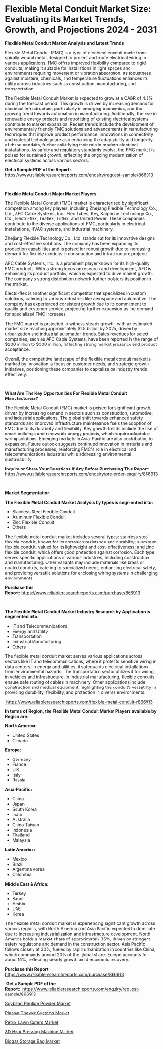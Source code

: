 <p><h1>Flexible Metal Conduit Market Size: Evaluating its Market Trends, Growth, and Projections 2024 - 2031</h1></p><p><strong>Flexible Metal Conduit Market Analysis and Latest Trends</strong></p>
<p><p>Flexible Metal Conduit (FMC) is a type of electrical conduit made from spirally wound metal, designed to protect and route electrical wiring in various applications. FMC offers improved flexibility compared to rigid conduits, making it suitable for installations in tight spaces and environments requiring movement or vibration absorption. Its robustness against moisture, chemicals, and temperature fluctuations enhances its utility across industries such as construction, manufacturing, and transportation.</p><p>The Flexible Metal Conduit Market is expected to grow at a CAGR of 4.3% during the forecast period. This growth is driven by increasing demand for electrical infrastructure, particularly in emerging economies, and the growing trend towards automation in manufacturing. Additionally, the rise in renewable energy projects and retrofitting of existing electrical systems contribute to market expansion. Recent trends include the development of environmentally friendly FMC solutions and advancements in manufacturing techniques that improve product performance. Innovations in connectivity and material technology are also enhancing the adaptability and longevity of these conduits, further solidifying their role in modern electrical installations. As safety and regulatory standards evolve, the FMC market is poised for sustained growth, reflecting the ongoing modernization of electrical systems across various sectors.</p></p>
<p><strong>Get a Sample PDF of the Report:&nbsp;</strong> <a href="https://www.reliableresearchreports.com/enquiry/request-sample/866913?utm_campaign=34&utm_medium=2&utm_source=Github&utm_content=ia&utm_term=10112024&utm_id=flexible-metal-conduit">https://www.reliableresearchreports.com/enquiry/request-sample/866913</a></p>
<p>&nbsp;</p>
<p><strong>Flexible Metal Conduit Major Market Players</strong></p>
<p><p>The Flexible Metal Conduit (FMC) market is characterized by significant competition among key players, including Zhejiang Flexible Technology Co., Ltd., AFC Cable Systems, Inc., Flex Tubes, Key, Kaiphone Technology Co., Ltd., Electri-flex, Teaflex, Triflex, and United Power. These companies contribute to the diverse applications of FMC, particularly in electrical installations, HVAC systems, and industrial machinery.</p><p>Zhejiang Flexible Technology Co., Ltd. stands out for its innovative designs and cost-effective solutions. The company has been expanding its production capabilities and is poised for robust growth due to increasing demand for flexible conduits in construction and infrastructure projects.</p><p>AFC Cable Systems, Inc. is a prominent player known for its high-quality FMC products. With a strong focus on research and development, AFC is enhancing its product portfolio, which is expected to drive market growth. The company's strong distribution network further bolsters its position in the market.</p><p>Electri-flex is another significant competitor that specializes in custom solutions, catering to various industries like aerospace and automotive. The company has experienced consistent growth due to its commitment to quality and customer service, projecting further expansion as the demand for specialized FMC increases.</p><p>The FMC market is projected to witness steady growth, with an estimated market size reaching approximately $1.5 billion by 2025, driven by urbanization and industrial automation trends. Sales revenues for select companies, such as AFC Cable Systems, have been reported in the range of $200 million to $300 million, reflecting strong market presence and product acceptance.</p><p>Overall, the competitive landscape of the flexible metal conduit market is marked by innovation, a focus on customer needs, and strategic growth initiatives, positioning these companies to capitalize on industry trends effectively.</p></p>
<p>&nbsp;</p>
<p><strong>What Are The Key Opportunities For Flexible Metal Conduit Manufacturers?</strong></p>
<p><p>The Flexible Metal Conduit (FMC) market is poised for significant growth, driven by increasing demand in sectors such as construction, automotive, and industrial applications. The global shift towards enhanced safety standards and improved infrastructure maintenance fuels the adoption of FMC due to its durability and flexibility. Key growth trends include the rise of smart buildings and renewable energy projects, which require adaptable wiring solutions. Emerging markets in Asia-Pacific are also contributing to expansion. Future outlook suggests continued innovation in materials and manufacturing processes, reinforcing FMC's role in electrical and telecommunications industries while addressing environmental sustainability.</p></p>
<p><strong>Inquire or Share Your Questions If Any Before Purchasing This Report:</strong> <a href="https://www.reliableresearchreports.com/enquiry/pre-order-enquiry/866913?utm_campaign=34&utm_medium=2&utm_source=Github&utm_content=ia&utm_term=10112024&utm_id=flexible-metal-conduit">https://www.reliableresearchreports.com/enquiry/pre-order-enquiry/866913</a></p>
<p>&nbsp;</p>
<p><strong>Market Segmentation</strong></p>
<p><strong>The Flexible Metal Conduit Market Analysis by types is segmented into:</strong></p>
<p><ul><li>Stainless Steel Flexible Conduit</li><li>Aluminum Flexible Conduit</li><li>Zinc Flexible Conduit</li><li>Others</li></ul></p>
<p><p>The flexible metal conduit market includes several types: stainless steel flexible conduit, known for its corrosion resistance and durability; aluminum flexible conduit, valued for its lightweight and cost-effectiveness; and zinc flexible conduit, which offers good protection against corrosion. Each type serves specific applications in various industries, including construction and manufacturing. Other variants may include materials like brass or coated conduits, catering to specialized needs, enhancing electrical safety, and providing versatile solutions for enclosing wiring systems in challenging environments.</p></p>
<p><strong>Purchase this Report:&nbsp;</strong><a href="https://www.reliableresearchreports.com/purchase/866913?utm_campaign=34&utm_medium=2&utm_source=Github&utm_content=ia&utm_term=10112024&utm_id=flexible-metal-conduit">https://www.reliableresearchreports.com/purchase/866913</a></p>
<p>&nbsp;</p>
<p><strong>The Flexible Metal Conduit Market Industry Research by Application is segmented into:</strong></p>
<p><ul><li>IT and Telecommunications</li><li>Energy and Utility</li><li>Transportation</li><li>Industrial Manufacturing</li><li>Others</li></ul></p>
<p><p>The flexible metal conduit market serves various applications across sectors like IT and telecommunications, where it protects sensitive wiring in data centers. In energy and utilities, it safeguards electrical installations from environmental hazards. The transportation sector utilizes it for wiring in vehicles and infrastructure. In industrial manufacturing, flexible conduits ensure safe routing of cables in machinery. Other applications include construction and medical equipment, highlighting the conduit’s versatility in providing durability, flexibility, and protection in diverse environments.</p></p>
<p><a href="https://www.reliableresearchreports.com/flexible-metal-conduit-r866913?utm_campaign=34&utm_medium=2&utm_source=Github&utm_content=ia&utm_term=10112024&utm_id=flexible-metal-conduit">&nbsp;https://www.reliableresearchreports.com/flexible-metal-conduit-r866913</a></p>
<p><strong>In terms of Region, the Flexible Metal Conduit Market Players available by Region are:</strong></p>
<p>
    <p> <strong> North America: </strong>
        <ul>
            <li>United States</li>
            <li>Canada</li>
        </ul>
        </p> 
    <p> <strong> Europe: </strong>
        <ul>
            <li>Germany</li>
            <li>France</li>
            <li>U.K.</li>
            <li>Italy</li>
            <li>Russia</li>
        </ul>
        </p> 
    <p> <strong> Asia-Pacific: </strong>
        <ul>
            <li>China</li>
            <li>Japan</li>
            <li>South Korea</li>
            <li>India</li>
            <li>Australia</li>
            <li>China Taiwan</li>
            <li>Indonesia</li>
            <li>Thailand</li>
            <li>Malaysia</li>
        </ul>
        </p> 
    <p> <strong> Latin America: </strong>
        <ul>
            <li>Mexico</li>
            <li>Brazil</li>
            <li>Argentina Korea</li>
            <li>Colombia</li>
        </ul>
        </p> 
    <p> <strong> Middle East & Africa: </strong>
        <ul>
            <li>Turkey</li>
            <li>Saudi</li>
            <li>Arabia</li>
            <li>UAE</li>
            <li>Korea</li>
        </ul>
    </p>
    </p>
<p><p>The flexible metal conduit market is experiencing significant growth across various regions, with North America and Asia Pacific expected to dominate due to increasing industrialization and infrastructure development. North America holds a market share of approximately 35%, driven by stringent safety regulations and demand in the construction sector. Asia Pacific follows closely at 30%, fueled by rapid urbanization in countries like China, which commands around 20% of the global share. Europe accounts for about 15%, reflecting steady growth amid economic recovery.</p></p>
<p><strong>Purchase this Report: </strong><a href="https://www.reliableresearchreports.com/purchase/866913?utm_campaign=34&utm_medium=2&utm_source=Github&utm_content=ia&utm_term=10112024&utm_id=flexible-metal-conduit">https://www.reliableresearchreports.com/purchase/866913</a></p>
<p>&nbsp;<strong>Get a Sample PDF of the Report:&nbsp;&nbsp;</strong><a href="https://www.reliableresearchreports.com/enquiry/request-sample/866913?utm_campaign=34&utm_medium=2&utm_source=Github&utm_content=ia&utm_term=10112024&utm_id=flexible-metal-conduit">https://www.reliableresearchreports.com/enquiry/request-sample/866913</a></p>
<p><strong></strong></p>
<p><p><a href="https://github.com/fadrijbtavist/Market-Research-Report-List-1/blob/main/soybean-peptide-powder-market.md?utm_campaign=34&utm_medium=2&utm_source=Github&utm_content=ia&utm_term=10112024&utm_id=flexible-metal-conduit">Soybean Peptide Powder Market</a></p><p><a href="https://issuu.com/reportprime-2/docs/plasma-thawer-systems-market-size-2_8e9ec3bda81271?utm_campaign=34&utm_medium=2&utm_source=Github&utm_content=ia&utm_term=10112024&utm_id=flexible-metal-conduit">Plasma Thawer Systems Market</a></p><p><a href="https://www.linkedin.com/pulse/petrol-lawn-cuters-value-chain-analysis-from-raw-materials-w2che?utm_campaign=34&utm_medium=2&utm_source=Github&utm_content=ia&utm_term=10112024&utm_id=flexible-metal-conduit">Petrol Lawn Cuters Market</a></p><p><a href="https://www.linkedin.com/pulse/3d-heat-pressing-machine-spectrum-usage-patterns-sector-a2fde?utm_campaign=34&utm_medium=2&utm_source=Github&utm_content=ia&utm_term=10112024&utm_id=flexible-metal-conduit">3D Heat Pressing Machine Market</a></p><p><a href="https://github.com/brindal51/Market-Research-Report-List-1/blob/main/biogas-storage-bag-market.md?utm_campaign=34&utm_medium=2&utm_source=Github&utm_content=ia&utm_term=10112024&utm_id=flexible-metal-conduit">Biogas Storage Bag Market</a></p></p>